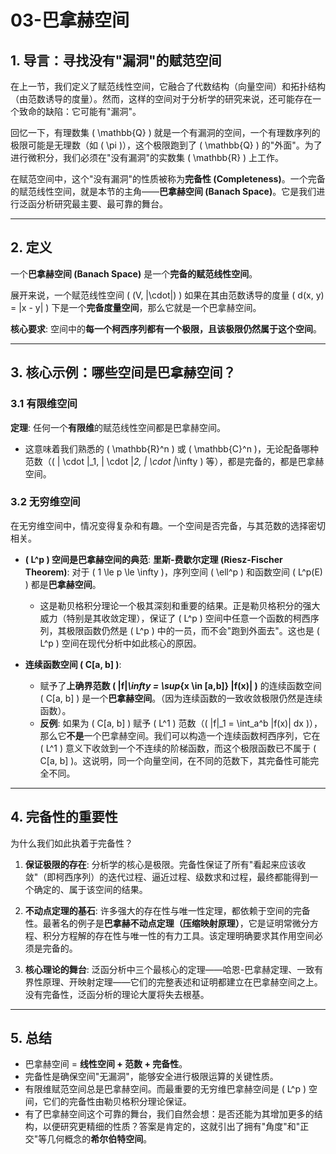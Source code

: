# 03-巴拿赫空间

## 1. 导言：寻找没有"漏洞"的赋范空间

在上一节，我们定义了赋范线性空间，它融合了代数结构（向量空间）和拓扑结构（由范数诱导的度量）。然而，这样的空间对于分析学的研究来说，还可能存在一个致命的缺陷：它可能有"漏洞"。

回忆一下，有理数集 \( \mathbb{Q} \) 就是一个有漏洞的空间，一个有理数序列的极限可能是无理数（如 \( \pi \)），这个极限跑到了 \( \mathbb{Q} \) 的"外面"。为了进行微积分，我们必须在"没有漏洞"的实数集 \( \mathbb{R} \) 上工作。

在赋范空间中，这个"没有漏洞"的性质被称为**完备性 (Completeness)**。一个完备的赋范线性空间，就是本节的主角——**巴拿赫空间 (Banach Space)**。它是我们进行泛函分析研究最主要、最可靠的舞台。

---

## 2. 定义

一个**巴拿赫空间 (Banach Space)** 是一个**完备的赋范线性空间**。

展开来说，一个赋范线性空间 \( (V, \|\cdot\|) \) 如果在其由范数诱导的度量 \( d(x, y) = \|x - y\| \) 下是一个**完备度量空间**，那么它就是一个巴拿赫空间。

**核心要求**: 空间中的**每一个柯西序列都有一个极限，且该极限仍然属于这个空间**。

---

## 3. 核心示例：哪些空间是巴拿赫空间？

### 3.1 有限维空间

**定理**: 任何一个**有限维**的赋范线性空间都是巴拿赫空间。

- 这意味着我们熟悉的 \( \mathbb{R}^n \) 或 \( \mathbb{C}^n \)，无论配备哪种范数（\( \| \cdot \|_1, \| \cdot \|_2, \| \cdot \|_\infty \) 等），都是完备的，都是巴拿赫空间。

### 3.2 无穷维空间

在无穷维空间中，情况变得复杂和有趣。一个空间是否完备，与其范数的选择密切相关。

- **\( L^p \) 空间是巴拿赫空间的典范**:
    **里斯-费歇尔定理 (Riesz-Fischer Theorem)**: 对于 \( 1 \le p \le \infty \)，序列空间 \( \ell^p \) 和函数空间 \( L^p(E) \) 都是**巴拿赫空间**。
  - 这是勒贝格积分理论一个极其深刻和重要的结果。正是勒贝格积分的强大威力（特别是其收敛定理），保证了 \( L^p \) 空间中任意一个函数的柯西序列，其极限函数仍然是 \( L^p \) 中的一员，而不会"跑到外面去"。这也是 \( L^p \) 空间在现代分析中如此核心的原因。

- **连续函数空间 \( C[a, b] \)**:
  - 赋予了**上确界范数 \( \|f\|_\infty = \sup_{x \in [a,b]} |f(x)| \)** 的连续函数空间 \( C[a, b] \) 是一个**巴拿赫空间**。（因为连续函数的一致收敛极限仍然是连续函数）。
  - **反例**: 如果为 \( C[a, b] \) 赋予 \( L^1 \) 范数（\( \|f\|_1 = \int_a^b |f(x)| dx \)），那么它**不是**一个巴拿赫空间。我们可以构造一个连续函数柯西序列，它在 \( L^1 \) 意义下收敛到一个不连续的阶梯函数，而这个极限函数已不属于 \( C[a, b] \)。这说明，同一个向量空间，在不同的范数下，其完备性可能完全不同。

---

## 4. 完备性的重要性

为什么我们如此执着于完备性？

1. **保证极限的存在**: 分析学的核心是极限。完备性保证了所有"看起来应该收敛"（即柯西序列）的迭代过程、逼近过程、级数求和过程，最终都能得到一个确定的、属于该空间的结果。

2. **不动点定理的基石**: 许多强大的存在性与唯一性定理，都依赖于空间的完备性。最著名的例子是**巴拿赫不动点定理（压缩映射原理）**，它是证明常微分方程、积分方程解的存在性与唯一性的有力工具。该定理明确要求其作用空间必须是完备的。

3. **核心理论的舞台**: 泛函分析中三个最核心的定理——哈恩-巴拿赫定理、一致有界性原理、开映射定理——它们的完整表述和证明都建立在巴拿赫空间之上。没有完备性，泛函分析的理论大厦将失去根基。

---

## 5. 总结

- 巴拿赫空间 = **线性空间 + 范数 + 完备性**。
- 完备性是确保空间"无漏洞"，能够安全进行极限运算的关键性质。
- 有限维赋范空间总是巴拿赫空间。而最重要的无穷维巴拿赫空间是 \( L^p \) 空间，它们的完备性由勒贝格积分理论保证。
- 有了巴拿赫空间这个可靠的舞台，我们自然会想：是否还能为其增加更多的结构，以便研究更精细的性质？答案是肯定的，这就引出了拥有"角度"和"正交"等几何概念的**希尔伯特空间**。
